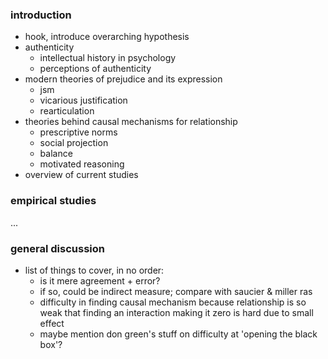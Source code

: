 ### introduction
* hook, introduce overarching hypothesis
* authenticity
    - intellectual history in psychology
    - perceptions of authenticity
* modern theories of prejudice and its expression
    - jsm
    - vicarious justification
    - rearticulation
* theories behind causal mechanisms for relationship
    - prescriptive norms
    - social projection
    - balance
    - motivated reasoning
* overview of current studies

### empirical studies
...

### general discussion
* list of things to cover, in no order:
    - is it mere agreement + error?
    - if so, could be indirect measure; compare with saucier & miller ras
    - difficulty in finding causal mechanism because relationship is so weak that finding an interaction making it zero is hard due to small effect
    - maybe mention don green's stuff on difficulty at 'opening the black box'?